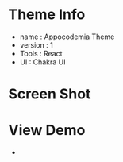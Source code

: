 # Theme Info

- name : Appocodemia Theme
- version : 1
- Tools : React
- UI : Chakra UI

# Screen Shot



# View Demo

- 